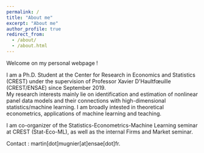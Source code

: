 ```yaml
---
permalink: /
title: "About me"
excerpt: "About me"
author_profile: true
redirect_from: 
  - /about/
  - /about.html
---
```


Welcome on my personal webpage !

I am a Ph.D. Student at the Center for Research in Economics and Statistics (CREST) under the supervision of Professor Xavier D'Haultfœuille (CREST/ENSAE) since September 2019.  
My research interests mainly lie on identification and estimation of nonlinear panel data models and their connections with high-dimensional statistics/machine learning. I am  broadly intested in theoretical econometrics, applications of machine learning and teaching.

I am co-organizer of the Statistics-Econometrics-Machine Learning seminar at CREST (Stat-Eco-ML), as well as the internal Firms and Market seminar.

Contact : martin[dot]mugnier[at]ensae[dot]fr.

